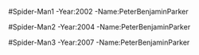 #Spider-Man1
-Year:2002
-Name:PeterBenjaminParker

#Spider-Man2
-Year:2004
-Name:PeterBenjaminParker

#Spider-Man3
-Year:2007
-Name:PeterBenjaminParker
